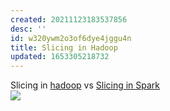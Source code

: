```yaml
---
created: 20211123183537856
desc: ''
id: w320ywm2o3of6dye4jggu4n
title: Slicing in Hadoop
updated: 1653305218732
---
```

   
Slicing in [hadoop](../devlog/hadoop.md) vs [Slicing in Spark](../devlog/slicing%20in%20spark.md)   
![](https://raw.githubusercontent.com/zubayrrr/twiki/main/bin/image.83j55a3bdv5.png)